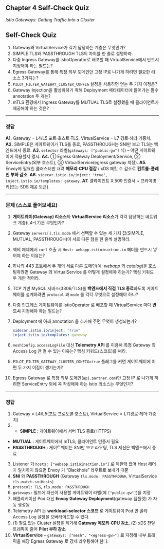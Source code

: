 ## Chapter 4 Self-Check Quiz

*Istio Gateways: Getting Traffic Into a Cluster*

## Self-Check Quiz

1. Gateway와 VirtualService가 각기 담당하는 계층은 무엇인가?
2. SIMPLE TLS와 PASSTHROUGH TLS의 차이를 한 줄로 설명하라.
3. 다중 Ingress Gateway를 IstioOperator로 배포할 때 VirtualService에서 반드시 지정해야 하는 필드는?
4. Egress Gateway를 통해 특정 외부 도메인만 고정 IP로 나가게 하려면 필요한 리소스 3가지는?
5. `PILOT_FILTER_GATEWAY_CLUSTER_CONFIG` 설정을 사용하면 얻는 두 가지 이점은?
6. Gateway Injection을 활성화하기 위해 Deployment 메타데이터에 들어가는 필수 annotation 두 개는?
7. mTLS 환경에서 Ingress Gateway를 MUTUAL TLS로 설정했을 때 클라이언트가 제공해야 하는 것은?

---

### 정답

**A1.** Gateway = L4/L5 포트·호스트·TLS, VirtualService = L7 경로·헤더·가중치.
**A2.** SIMPLE은 게이트웨이가 TLS를 종료, PASSTHROUGH는 SNI만 보고 TLS는 백엔드에서 종료.
**A3.** `selector` 라벨(`gateways: ["public-gw"]` 식) – 어떤 게이트웨이에 적용할지 명시.
**A4.** ① Egress Gateway Deployment/Service, ② ServiceEntry(외부 호스트), ③ VirtualService(egress gateway 지정).
**A5.** Envoy에 필요한 클러스터만 내려 **메모리·CPU 절감** / xDS 패킷 수 감소로 **컨트롤-플레인 부하 감소**.
**A6.** `sidecar.istio.io/inject: "true"`, `inject.istio.io/templates: gateway`.
**A7.** 클라이언트 X.509 인증서 + 프라이빗 키(또는 SDS 제공 토큰).


---

### 문제 (스스로 풀어보세요)

1. **게이트웨이(Gateway) 리소스**와 **VirtualService 리소스**가 각각 담당하는 네트워크 계층(L4–L7)은 무엇인가?
2. Gateway `servers[].tls.mode` 에서 선택할 수 있는 세 가지 값(SIMPLE, MUTUAL, PASSTHROUGH)이 서로 다른 점을 한 줄씩 설명하라.
3. 책의 예제에서 `curl` 호출 시 `Host: webapp.istioinaction.io` 헤더를 반드시 넣어야 하는 이유는?
4. 하나의 443 포트에서 두 개의 서로 다른 도메인(예: *webapp* 와 *catalog*)을 호스팅하려면 Gateway 와 VirtualService 를 어떻게 설정해야 하는가? 핵심 키워드 두 개만 적어라.
5. TCP 기반 MySQL 서비스(3306/TLS)를 **백엔드에서 직접 TLS 종료**하도록 게이트웨이를 설계하려면 `protocol` 과 `mode` 를 각각 무엇으로 설정해야 하나?
6. 다중 인그레스 게이트웨이를 IstioOperator 로 배포할 때 VirtualService 마다 **반드시** 지정해야 하는 필드는?
7. Deployment 에 아래 annotation 을 추가해 주면 무엇이 생성되는가?

   ```yaml
   sidecar.istio.io/inject: "true"
   inject.istio.io/templates: gateway
   ```
8. `meshConfig.accessLogFile` 대신 **Telemetry API** 를 이용해 특정 Gateway 의 Access Log 만 켤 수 있는 이유는? 핵심 키워드(스코프)를 써라.
9. `PILOT_FILTER_GATEWAY_CLUSTER_CONFIG=true` 플래그를 켜면 게이트웨이에 어떤 두 가지 이점이 생기는가?
10. Egress Gateway 로 특정 외부 도메인(`api.partner.com`)만 고정 IP 로 나가게 하려면 ServiceEntry 외에 꼭 작성해야 하는 Istio 리소스는 무엇인가?

---

### 정답

1. Gateway = L4/L5(포트·프로토콜·호스트), VirtualService = L7(경로·헤더·가중치)
2. * **SIMPLE** : 게이트웨이에서 서버 TLS 종료(HTTPS)
* **MUTUAL** : 게이트웨이에서 mTLS, 클라이언트 인증서 필요
* **PASSTHROUGH** : 게이트웨이는 SNI만 보고 라우팅, TLS 세션은 백엔드에서 종료
3. Listener 가 `hosts: ["webapp.istioinaction.io"]` 로 제한돼 있어 Host 헤더가 일치하지 않으면 Envoy 가 “Blackhole” 라우트로 보내기 때문
4. **SNI** 와 **PASSTHROUGH** (Gateway `tls.mode: PASSTHROUGH`, VirtualService `tls.match.sniHosts`)
5. `protocol: TLS`, `tls.mode: PASSTHROUGH`
6. `gateways:` 필드에 자신이 사용할 게이트웨이 라벨(예 `["public-gw"]`)을 지정
7. 애플리케이션 Pod 대신 **Envoy Gateway Deployment**(gateway 템플릿) 가 자동 생성됨
8. Telemetry API 는 **workload-selector 스코프** 로 게이트웨이 Pod 만 골라 Access Log 설정을 오버라이드할 수 있다.
9. (1) 필요 없는 Cluster 설정을 제거해 **Gateway 메모리·CPU 감소**, (2) xDS 전달 트래픽이 줄어 **Pilot 부하 감소**
10. **VirtualService** – `gateways: ["mesh", "<egress-gw>"]` 로 지정해 내부 트래픽을 해당 Egress Gateway 로 강제 라우팅해야 한다.
